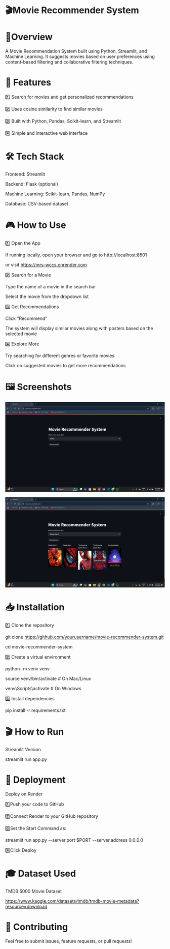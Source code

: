 # 🎬Movie Recommender System

# 📌Overview
A Movie Recommendation System built using Python, Streamlit, and Machine Learning. It suggests movies based on user preferences using content-based filtering and collaborative filtering techniques.

# 🚀 Features
1️⃣ Search for movies and get personalized recommendations

2️⃣ Uses cosine similarity to find similar movies

3️⃣ Built with Python, Pandas, Scikit-learn, and Streamlit

4️⃣ Simple and interactive web interface

# 🛠 Tech Stack
Frontend: Streamlit

Backend: Flask (optional)

Machine Learning: Scikit-learn, Pandas, NumPy

Database: CSV-based dataset

# 🎮 How to Use 
1️⃣ Open the App

If running locally, open your browser and go to http://localhost:8501

or visit https://mrs-wccs.onrender.com

2️⃣ Search for a Movie

Type the name of a movie in the search bar

Select the movie from the dropdown list

3️⃣ Get Recommendations

Click "Recommend"

The system will display similar movies along with posters based on the selected movie

4️⃣ Explore More

Try searching for different genres or favorite movies

Click on suggested movies to get more recommendations


# 🖼 Screenshots
![Home Page](Screenshot10.png)

![Recommend Page](Screenshot7.png)

# 📥 Installation

1️⃣ Clone the repository

git clone https://github.com/yourusername/movie-recommender-system.git

cd movie-recommender-system

2️⃣ Create a virtual environment

python -m venv venv

source venv/bin/activate  # On Mac/Linux

venv\Scripts\activate      # On Windows

3️⃣ Install dependencies

pip install -r requirements.txt


# 🎬 How to Run

Streamlit Version

streamlit run app.py

# 📡 Deployment

Deploy on Render

1️⃣Push your code to GitHub

2️⃣Connect Render to your GitHub repository

3️⃣Set the Start Command as:

streamlit run app.py --server.port $PORT --server.address 0.0.0.0

4️⃣Click Deploy 

# 🎓 Dataset Used

TMDB 5000 Movie Dataset

https://www.kaggle.com/datasets/tmdb/tmdb-movie-metadata?resource=download

# 🙌 Contributing

Feel free to submit issues, feature requests, or pull requests!
